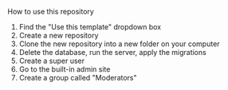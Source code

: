 How to use this repository

1) Find the "Use this template" dropdown box
2) Create a new repository
3) Clone the new repository into a new folder on your computer
4) Delete the database, run the server, apply the migrations
5) Create a super user
6) Go to the built-in admin site
7) Create a group called "Moderators"

